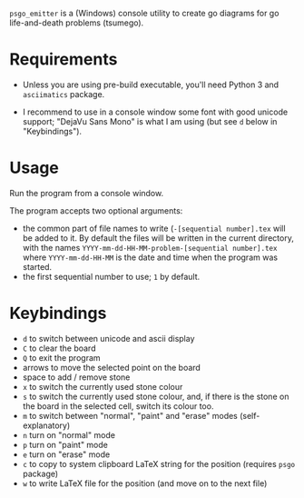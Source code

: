 `psgo_emitter` is a (Windows) console utility to create go diagrams for go life-and-death problems (tsumego).

# Requirements

* Unless you are using pre-build executable, you'll need Python 3 and `asciimatics` package.

* I recommend to use in a console window some font with good unicode support; "DejaVu Sans Mono" is what I am using (but see `d` below in "Keybindings").

# Usage

Run the program from a console window.

The program accepts two optional arguments:

* the common part of file names to write (`-[sequential number].tex` will be added to it. By default the files will be written in the current directory, with the names `YYYY-mm-dd-HH-MM-problem-[sequential number].tex` where `YYYY-mm-dd-HH-MM` is the date and time when the program was started.
* the first sequential number to use; `1` by default.

# Keybindings

* `d` to switch between unicode and ascii display
* `C` to clear the board
* `Q` to exit the program
* arrows to move the selected point on the board
* space to add / remove stone
* `x` to switch the currently used stone colour
* `s` to switch the currently used stone colour, and, if there is the stone on the board in the selected cell, switch its colour too.
* `m` to switch between "normal", "paint" and "erase" modes (self-explanatory)
* `n` turn on "normal" mode
* `p` turn on "paint" mode
* `e` turn on "erase" mode
* `c` to copy to system clipboard LaTeX string for the position (requires `psgo` package)
* `w` to write LaTeX file for the position (and move on to the next file)

